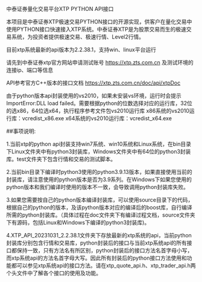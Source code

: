 中泰证券量化交易平台XTP PYTHON API接口

本项目是中泰证券XTP极速交易PYTHON接口的开源实现，供客户在量化交易中使用PYTHON接口快速接入XTP系统。中泰证券XTP是为股票交易而生的极速交易系统，为投资者提供极速交易、极速行情、Level2行情。

目前xtp系统最新的api版本为2.2.38.1，支持win、linux平台运行

请先到中泰证券xtp官方网站申请测试账号 https://xtp.zts.com.cn 及测试环境的连接ip、端口等信息

API参考官方C++版本的接口文档 https://xtp.zts.com.cn/doc/api/xtpDoc

由于python版本api封装使用的vs2010，如果未安装vs环境，运行时会提示ImportError:DLL load failed。需要根据python的位数选择对应的运行库，32位的选x86，64位选x64，执行程序参考文件包vs2010运行库
x86系统的vs2010运行库：vcredist_x86.exe
x64系统的vs2010运行库：vcredist_x64.exe 

##事项说明:

1.当前xtp的python api封装支持win7系统、win10系统和Linux系统，在bin目录下Linux文件夹中有python3封装库，Windows文件夹中有64位的python3封装库。test文件夹下包含行情和交易的测试脚本。

2.当前bin目录下编译时python3使用的python3.9.13版本，如果直接使用当前的封装库，请注意使用的python版本是否为3.9系列。在Windows下如果您使用的python版本和我们编译时使用的版本不一致，会导致调用python封装库失败。

3.如果您需要按自己的python版本编译封装库，可以使用source目录下的代码，根据自己的python的版本，及该python版本对应的编译后的boost库，自行编译所需的python封装库。（具体过程在doc文件夹下有编译过程文档，source文件夹下有源码，包括Linux和Windows下编译的python3封装库)。

4.XTP_API_20231031_2.2.38.1文件夹下存放最新的xtp系统的api，当前python封装库分别包含行情和交易库，python封装后的接口与当前xtp系统api的所有接口都保持一致，只有方法名有所区别，python封装后的接口方法名首字母小写，而xtp系统api的方法名首字母大写。因此所有封装后的python接口方法使用和功能都可以参见xtp系统api的接口方法。请在xtp_quote_api.h、xtp_trader_api.h两个头文件中了解各个接口的使用及功能。